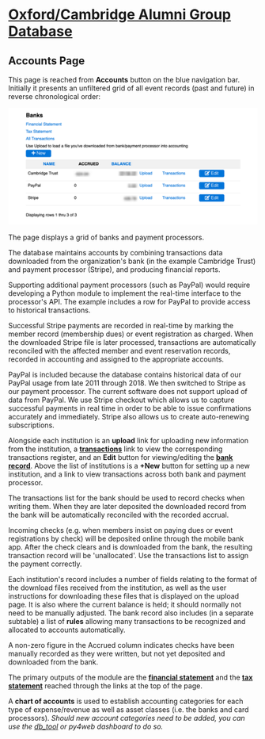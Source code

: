 # [Oxford/Cambridge Alumni Group Database](index.md)

## Accounts Page

This page is reached from **Accounts** button on the blue navigation bar. Initially it presents an unfiltered grid of all event records (past and future) in reverse chronological order:

![accounts page](images/accounts.png)

The page displays a grid of banks and payment processors.

The database maintains accounts by combining transactions data downloaded from the organization's bank (in the example Cambridge Trust) and payment processor (Stripe), and producing financial reports.

Supporting additional payment processors (such as PayPal) would require developing a Python module to implement the real-time interface to the processor's API. The example includes a row for PayPal to provide access to historical transactions.

Successful Stripe payments are recorded in real-time by marking the member record (membership dues) or event registration as charged. When the downloaded Stripe file is later processed, transactions are automatically reconciled with the affected member and event reservation records, recorded in accounting and assigned to the appropriate accounts.

PayPal is included because the database contains historical data of our PayPal usage from late 2011 through 2018. We then switched to Stripe as our payment processor. The current software does not support upload of data from PayPal. We use Stripe checkout which allows us to capture successful payments in real time in order to be able to issue confirmations accurately and immediately. Stripe also allows us to create auto-renewing subscriptions.

Alongside each institution is an **upload** link for uploading new information from the institution, a [**transactions**](account_transactions.md) link to view the corresponding transactions register, and an **Edit** button for viewing/editing the [**bank record**](bank_record.md). Above the list of institutions is a **+New** button for setting up a new institution, and a link to view transactions across both bank and payment processor.

The transactions list for the bank should be used to record checks when writing them. When they are later deposited the downloaded record from the bank will be automatically reconciled with the recorded accrual.

Incoming checks (e.g. when members insist on paying dues or event registrations by check) will be deposited online through the mobile bank app. After the check clears and is downloaded from the bank, the resulting transaction record will be 'unallocated'. Use the transactions list to assign the payment correctly.

Each institution's record includes a number of fields relating to the format of the download files received from the institution, as well as the user instructions for downloading these files that is displayed on the upload page. It is also where the current balance is held; it should normally not need to be manually adjusted. The bank record also includes (in a separate subtable) a list of **rules** allowing many transactions to be recognized and allocated to accounts automatically.

A non-zero figure in the Accrued column indicates checks have been manually recorded as they were written, but not yet deposited and downloaded from the bank.

The primary outputs of the module are the [**financial statement**](financial_statement.md) and the [**tax statement**](tax_statement.md) reached through the links at the top of the page.

A **chart of accounts** is used to establish accounting categories for each type of expense/revenue as well as asset classes (i.e. the banks and card processors). *Should new account categories need to be added, you can use the [db_tool](db_tool.md) or py4web dashboard to do so.*
